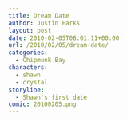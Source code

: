 ```yaml
---
title: Dream Date
author: Justin Parks
layout: post
date: 2010-02-05T08:01:11+00:00
url: /2010/02/05/dream-date/
categories:
  - Chipmunk Bay
characters:
  - shawn
  - crystal
storyline:
  - Shawn's first date
comic: 20100205.png 
---
```

